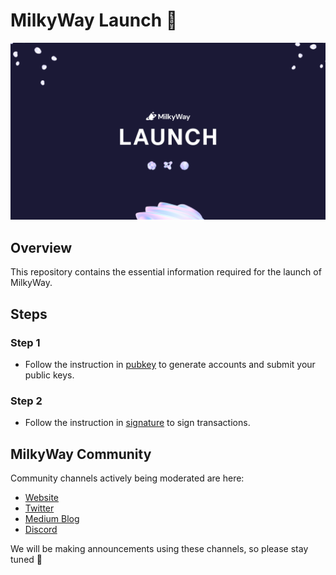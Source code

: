 # MilkyWay Launch 🥛

![image](./banner.png)

## Overview

This repository contains the essential information required for the launch of MilkyWay. 

## Steps

### Step 1

- Follow the instruction in [pubkey](pubkey/README.md) to generate 
accounts and submit your public keys.

### Step 2

- Follow the instruction in [signature](signature/README.md) to sign transactions.


## MilkyWay Community

Community channels actively being moderated are here:

- [Website](https://www.milkyway.zone/)
- [Twitter](https://twitter.com/milky_way_zone)
- [Medium Blog](https://medium.com/milkyway-zone)
- [Discord](https://discord.com/invite/4ywmNE3tqq)

We will be making announcements using these channels, so please stay tuned 🚀
